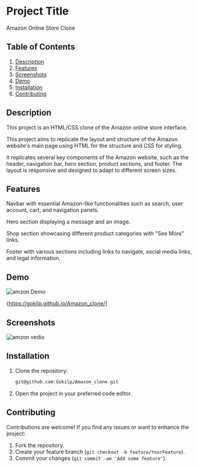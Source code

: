 # Project Title

Amazon Online Store Clone

## Table of Contents
1. [Description](#description)
2. [Features](#features)
3. [Screenshots](#screenshots)
4. [Demo](#Demo)
5. [Installation](#installation)
6. [Contributing](#contributing)

## Description
This project is an HTML/CSS clone of the Amazon online store interface. 

This project aims to replicate the layout and structure of the Amazon website's main page using HTML for the structure and CSS for styling.

It replicates several key components of the Amazon website, such as the header, navigation bar, hero section, product sections, and footer. The layout is responsive and designed to adapt to different screen sizes.

## Features
Navbar with essential Amazon-like functionalities such as search, user account, cart, and navigation panels.

Hero section displaying a message and an image.

Shop section showcasing different product categories with "See More" links.

Footer with various sections including links to navigate, social media links, and legal information.


## Demo 

 ![amzon Demo](https://gokilp.github.io/Amazon_clone/)

{https://gokilp.github.io/Amazon_clone/]


## Screenshots
 ![amzon vedio](https://github.com/Gokilp/Amazon_clone/assets/76507378/686b3554-4eb3-4611-9615-d76760f7a5d2)


## Installation
1. Clone the repository:
    ```bash
    git@github.com:Gokilp/Amazon_clone.git
    ```
2. Open the project in your preferred code editor.


## Contributing

Contributions are welcome! If you find any issues or want to enhance the project:
1. Fork the repository.
2. Create your feature branch (`git checkout -b feature/YourFeature`).
3. Commit your changes (`git commit -am 'Add some feature'`).
